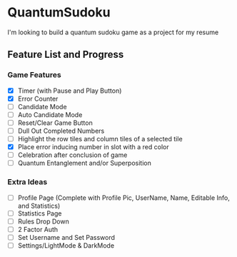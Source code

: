 # QuantumSudoku
I'm looking to build a quantum sudoku game as a project for my resume

## Feature List and Progress
### Game Features
- [x] Timer (with Pause and Play Button)
- [x] Error Counter
- [ ] Candidate Mode
- [ ] Auto Candidate Mode
- [ ] Reset/Clear Game Button
- [ ] Dull Out Completed Numbers
- [ ] Highlight the row tiles and column tiles of a selected tile
- [x] Place error inducing number in slot with a red color
- [ ] Celebration after conclusion of game
- [ ] Quantum Entanglement and/or Superposition

### Extra Ideas
- [ ] Profile Page (Complete with Profile Pic, UserName, Name, Editable Info, and Statistics)
- [ ] Statistics Page
- [ ] Rules Drop Down
- [ ] 2 Factor Auth
- [ ] Set Username and Set Password
- [ ] Settings/LightMode & DarkMode

